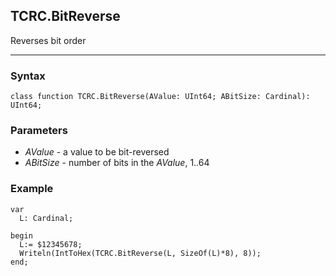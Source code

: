 ## TCRC.BitReverse

Reverses bit order

---

### Syntax
```delphi
class function TCRC.BitReverse(AValue: UInt64; ABitSize: Cardinal): UInt64;
```

### Parameters

*   *AValue* - a value to be bit-reversed 
*   *ABitSize* - number of bits in the *AValue*, 1..64

### Example
```delphi
var
  L: Cardinal;

begin
  L:= $12345678;
  Writeln(IntToHex(TCRC.BitReverse(L, SizeOf(L)*8), 8));
end;
```
